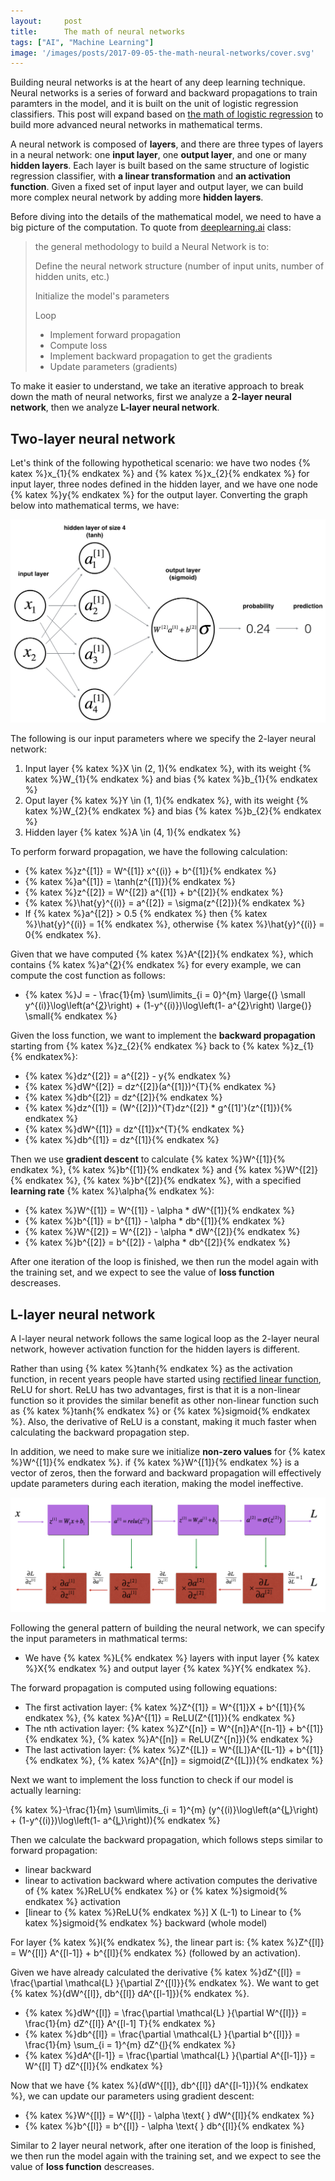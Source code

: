 ```yaml
---
layout:     post
title:      The math of neural networks
tags: ["AI", "Machine Learning"]
image: '/images/posts/2017-09-05-the-math-neural-networks/cover.svg'
---
```


Building neural networks is at the heart of any deep learning technique. Neural networks is a series of forward and backward propagations to train paramters in the model, and it is built on the unit of logistic regression classifiers. This post will expand based on [the math of logistic regression](http://himarsh.org/the-math-of-logistic-regression/) to build more advanced neural networks in mathematical terms.

A neural network is composed of **layers**, and there are three types of layers in a neural network: one **input layer**, one **output layer**, and one or many **hidden layers**. Each layer is built based on the same structure of logistic regression classifier, with **a linear transformation** and **an activation function**. Given a fixed set of input layer and output layer, we can build more complex neural network by adding more **hidden layers**. 

Before diving into the details of the mathematical model, we need to have a big picture of the computation. To quote from [deeplearning.ai](https://www.deeplearning.ai/) class:

> the general methodology to build a Neural Network is to:
>
>  Define the neural network structure (number of input units, number of hidden units, etc.)
>
>  Initialize the model's parameters
>  
>  Loop
>   - Implement forward propagation
>   - Compute loss
>   - Implement backward propagation to get the gradients
>   - Update parameters (gradients)

To make it easier to understand, we take an iterative approach to break down the math of neural networks, first we analyze a **2-layer neural network**, then we analyze **L-layer neural network**.

## Two-layer neural network

Let's think of the following hypothetical scenario: we have two nodes {% katex %}x_{1}{% endkatex %} and {% katex %}x_{2}{% endkatex %} for input layer, three nodes defined in the hidden layer, and we have one node {% katex %}y{% endkatex %} for the output layer. Converting the graph below into mathematical terms, we have:

![two_layer_neural_network.png](/images/posts/2017-09-05-the-math-neural-networks/2_layer_neural_network.png)

The following is our input parameters where we specify the 2-layer neural network:

1. Input layer {% katex %}X \in (2, 1){% endkatex %}, with its weight {% katex %}W_{1}{% endkatex %} and bias {% katex %}b_{1}{% endkatex %}
2. Oput layer {% katex %}Y \in (1, 1){% endkatex %}, with its weight {% katex %}W_{2}{% endkatex %} and bias {% katex %}b_{2}{% endkatex %}
3. Hidden layer {% katex %}A \in (4, 1){% endkatex %}

To perform forward propagation, we have the following calculation:

- {% katex %}z^{[1]} =  W^{[1]} x^{(i)} + b^{[1]}{% endkatex %}
- {% katex %}a^{[1]} = \tanh(z^{[1]}){% endkatex %}
- {% katex %}z^{[2]} = W^{[2]} a^{[1]} + b^{[2]}{% endkatex %}
- {% katex %}\hat{y}^{(i)} = a^{[2]} = \sigma(z^{[2]}){% endkatex %}
- If {% katex %}a^{[2]} > 0.5 {% endkatex %} then {% katex %}\hat{y}^{(i)} = 1{% endkatex %}, otherwise {% katex %}\hat{y}^{(i)} = 0{% endkatex %}.

Given that we have computed {% katex %}A^{[2]}{% endkatex %}, which contains {% katex %}a^{[2](i)}{% endkatex %} for every example, we can compute the cost function as follows:

- {% katex %}J = - \frac{1}{m} \sum\limits_{i = 0}^{m} \large{(} \small y^{(i)}\log\left(a^{[2](i)}\right) + (1-y^{(i)})\log\left(1- a^{[2](i)}\right) \large{)} \small{% endkatex %}

Given the loss function, we want to implement the **backward propagation** starting from {% katex %}z_{2}{% endkatex %} back to {% katex %}z_{1}{% endkatex%}:

- {% katex %}dz^{[2]} = a^{[2]} - y{% endkatex %}
- {% katex %}dW^{[2]} = dz^{[2]}(a^{[1]})^{T}{% endkatex %}
- {% katex %}db^{[2]} = dz^{[2]}{% endkatex %}
- {% katex %}dz^{[1]} = (W^{[2]})^{T}dz^{[2]} * g^{[1]'}(z^{[1]}){% endkatex %}
- {% katex %}dW^{[1]} = dz^{[1]}x^{T}{% endkatex %}
- {% katex %}db^{[1]} = dz^{[1]}{% endkatex %}

Then we use **gradient descent** to calculate {% katex %}W^{[1]}{% endkatex %}, {% katex %}b^{[1]}{% endkatex %} and {% katex %}W^{[2]}{% endkatex %}, {% katex %}b^{[2]}{% endkatex %}, with a specified **learning rate** {% katex %}\alpha{% endkatex %}:

- {% katex %}W^{[1]} = W^{[1]} - \alpha * dW^{[1]}{% endkatex %}
- {% katex %}b^{[1]} = b^{[1]} - \alpha * db^{[1]}{% endkatex %}
- {% katex %}W^{[2]} = W^{[2]} - \alpha * dW^{[2]}{% endkatex %}
- {% katex %}b^{[2]} = b^{[2]} - \alpha * db^{[2]}{% endkatex %}

After one iteration of the loop is finished, we then run the model again with the training set, and we expect to see the value of **loss function** descreases.

## L-layer neural network

A l-layer neural network follows the same logical loop as the 2-layer neural network, however activation function for the hidden layers is different.

Rather than using {% katex %}tanh{% endkatex %} as the activation function, in recent years people have started using [rectified linear function](https://en.wikipedia.org/wiki/Rectifier_(neural_networks)), ReLU for short. ReLU has two advantages, first is that it is a non-linear function so it provides the similar benefit as other non-linear function such as {% katex %}tanh{% endkatex %} or {% katex %}sigmoid{% endkatex %}. Also, the derivative of ReLU is a constant, making it much faster when calculating the backward propagation step.

In addition, we need to make sure we initialize **non-zero values** for {% katex %}W^{[1]}{% endkatex %}. if {% katex %}W^{[1]}{% endkatex %} is a vector of zeros, then the forward and backward propagation will effectively update parameters during each iteration, making the model ineffective.

![L layer propagation](/images/posts/2017-09-05-the-math-neural-networks/L-layer-propagation.png)

Following the general pattern of building the neural network, we can specify the input parameters in mathmatical terms:

- We have {% katex %}L{% endkatex %} layers with input layer {% katex %}X{% endkatex %} and output layer {% katex %}Y{% endkatex %}.

The forward propagation is computed using following equations:

- The first activation layer: {% katex %}Z^{[1]} = W^{[1]}X + b^{[1]}{% endkatex %}, {% katex %}A^{[1]} = ReLU(Z^{[1]}){% endkatex %}
- The nth activation layer: {% katex %}Z^{[n]} = W^{[n]}A^{[n-1]} + b^{[1]}{% endkatex %}, {% katex %}A^{[n]} = ReLU(Z^{[n]}){% endkatex %}
- The last activation layer: {% katex %}Z^{[L]} = W^{[L]}A^{[L-1]} + b^{[1]}{% endkatex %}, {% katex %}A^{[n]} = sigmoid(Z^{[L]}){% endkatex %}

Next we want to implement the loss function to check if our model is actually learning:

{% katex %}-\frac{1}{m} \sum\limits_{i = 1}^{m} (y^{(i)}\log\left(a^{[L](i)}\right) + (1-y^{(i)})\log\left(1- a^{[L](i)}\right)){% endkatex %}

Then we calculate the backward propagation, which follows steps similar to forward propagation:

- linear backward
- linear to activation backward where activation computes the derivative of {% katex %}ReLU{% endkatex %} or {% katex %}sigmoid{% endkatex %} activation
- [linear to {% katex %}ReLU{% endkatex %}] X (L-1) to Linear to {% katex %}sigmoid{% endkatex %} backward (whole model)

For layer {% katex %}l{% endkatex %}, the linear part is: {% katex %}Z^{[l]} = W^{[l]} A^{[l-1]} + b^{[l]}{% endkatex %} (followed by an activation).

Given we have already calculated the derivative {% katex %}dZ^{[l]} = \frac{\partial \mathcal{L} }{\partial Z^{[l]}}{% endkatex %}. We want to get {% katex %}(dW^{[l]}, db^{[l]} dA^{[l-1]}){% endkatex %}.

- {% katex %}dW^{[l]} = \frac{\partial \mathcal{L} }{\partial W^{[l]}} = \frac{1}{m} dZ^{[l]} A^{[l-1] T}{% endkatex %}
- {% katex %}db^{[l]} = \frac{\partial \mathcal{L} }{\partial b^{[l]}} = \frac{1}{m} \sum_{i = 1}^{m} dZ^{[l](i)}{% endkatex %}
- {% katex %}dA^{[l-1]} = \frac{\partial \mathcal{L} }{\partial A^{[l-1]}} = W^{[l] T} dZ^{[l]}{% endkatex %}

Now that we have {% katex %}(dW^{[l]}, db^{[l]} dA^{[l-1]}){% endkatex %}, we can update our parameters using gradient descent:

- {% katex %}W^{[l]} = W^{[l]} - \alpha \text{ } dW^{[l]}{% endkatex %}
- {% katex %}b^{[l]} = b^{[l]} - \alpha \text{ } db^{[l]}{% endkatex %}

Similar to 2 layer neural network, after one iteration of the loop is finished, we then run the model again with the training set, and we expect to see the value of **loss function** descreases.
